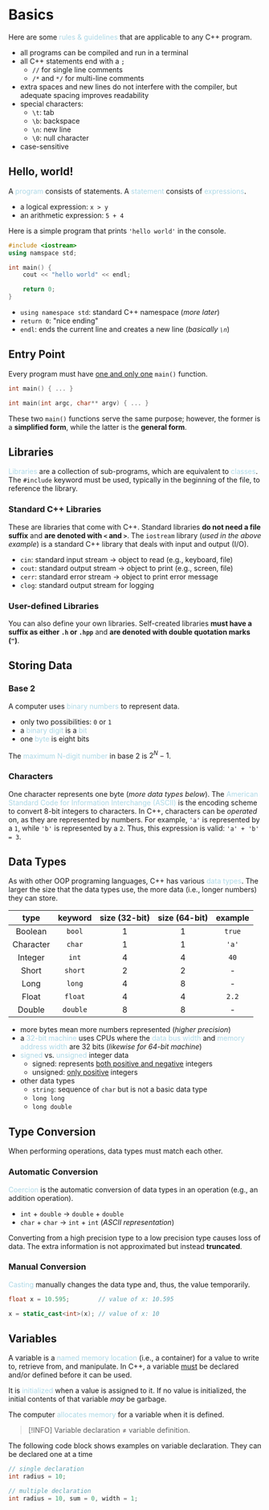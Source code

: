 # Basics
Here are some <span style = "color:lightblue">rules & guidelines</span> that are applicable to any C++ program.
- all programs can be compiled and run in a terminal
- all C++ statements end with a `;`
	- `//` for single line comments
	- `/*` and `*/` for multi-line comments
- extra spaces and new lines do not interfere with the compiler, but adequate spacing improves readability
- special characters:
	- `\t`: tab
	- `\b`: backspace
	- `\n`: new line
	- `\0`: null character
- case-sensitive
## Hello, world!
A <span style = "color:lightblue">program</span> consists of statements. A <span style = "color:lightblue">statement</span> consists of <span style = "color:lightblue">expressions</span>.
- a logical expression: `x > y`
- an arithmetic expression: `5 + 4`

Here is a simple program that prints `'hello world'` in the console.
```C++
#include <iostream>
using namspace std;

int main() {
	cout << "hello world" << endl;

	return 0;
}
```
- `using namespace std`: standard C++ namespace (*more later*)
- `return 0`: "nice ending"
- `endl`: ends the current line and creates a new line (*basically `\n`*)

## Entry Point
Every program must have <u>one and only one</u> `main()` function.
```C++
int main() { ... }
```
```C++
int main(int argc, char** argv) { ... }
```
These two `main()` functions serve the same purpose; however, the former is a **simplified form**, while the latter is the **general form**.

## Libraries
<span style = "color:lightblue">Libraries</span> are a collection of sub-programs, which are equivalent to <span style = "color:lightblue">classes</span>. The `#include` keyword must be used, typically in the beginning of the file, to reference the library.

### Standard C++ Libraries
These are libraries that come with C++. Standard libraries **do not need a file suffix** and **are denoted with `<` and `>`**. The `iostream` library (*used in the above example*) is a standard C++ library that deals with input and output (I/O).
- `cin`: standard input stream → object to read (e.g., keyboard, file)
- `cout`: standard output stream → object to print (e.g., screen, file)
- `cerr`: standard error stream → object to print error message
- `clog`: standard output stream for logging

### User-defined Libraries
You can also define your own libraries. Self-created libraries **must have a suffix as either `.h` or `.hpp`** and **are denoted with double quotation marks (`"`)**.

## Storing Data
### Base 2
A computer uses <span style = "color:lightblue">binary numbers</span> to represent data.
- only two possibilities: `0` or `1`
- a <span style = "color:lightblue">binary digit</span> is a <span style = "color:lightblue">bit</span>
- one <span style = "color:lightblue">byte</span> is eight bits

The <span style = "color:lightblue">maximum N-digit number</span> in base 2 is $2^{N} - 1$.

### Characters
One character represents one byte (*more data types below*). The <span style = "color:lightblue">American Standard Code for Information Interchange (ASCII)</span> is the encoding scheme to convert 8-bit integers to characters. In C++, characters can be *operated* on, as they are represented by numbers. For example, `'a'` is represented by a `1`, while `'b'` is represented by a `2`. Thus, this expression is valid: `'a' + 'b' = 3`.

## Data Types
As with other OOP programing languages, C++ has various <span style = "color:lightblue">data types</span>. The larger the size that the data types use, the more data (i.e., longer numbers) they can store.

| **type**  | **keyword** | **size (32-bit)** | **size (64-bit)** | **example** |
|:---------:|:-----------:|:-----------------:|:-----------------:|:-----------:|
|  Boolean  |   `bool`    |         1         |         1         |   `true`    |
| Character |   `char`    |         1         |         1         |    `'a'`    |
|  Integer  |    `int`    |         4         |         4         |    `40`     |
|   Short   |   `short`   |         2         |         2         |      -      |
|   Long    |   `long`    |         4         |         8         |      -      |
|   Float   |   `float`   |         4         |         4         |    `2.2`    |
|  Double   |  `double`   |         8         |         8         |      -      | 

- more bytes mean more numbers represented (*higher precision*)
- a <span style = "color:lightblue">32-bit machine</span> uses CPUs where the <span style = "color:lightblue">data bus width</span> and <span style = "color:lightblue">memory address width</span> are 32 bits (*likewise for 64-bit machine*)
- <span style = "color:lightblue">signed</span> vs. <span style = "color:lightblue">unsigned</span> integer data
	- signed: represents <u>both positive and negative</u> integers
	- unsigned: <u>only positive</u> integers
- other data types
	- `string`: sequence of `char` but is not a basic data type
	- `long long`
	- `long double`

## Type Conversion
When performing operations, data types must match each other.

### Automatic Conversion
<span style = "color:lightblue">Coercion</span> is the automatic conversion of data types in an operation (e.g., an addition operation).
- `int` + `double` → `double` + `double`
- `char` + `char` → `int` + `int` (*ASCII representation*)

Converting from a high precision type to a low precision type causes loss of data. The extra information is not approximated but instead **truncated**.

### Manual Conversion
<span style = "color:lightblue">Casting</span> manually changes the data type and, thus, the value temporarily.
```C++
float x = 10.595;        // value of x: 10.595

x = static_cast<int>(x); // value of x: 10
```

## Variables
A variable is a <span style = "color:lightblue">named memory location</span> (i.e., a container) for a value to write to, retrieve from, and manipulate. In C++, a variable <u>must</u> be declared and/or defined before it can be used.

It is <span style = "color:lightblue">initialized</span> when a value is assigned to it. If no value is initialized, the initial contents of that variable *may* be garbage.

The computer <span style = "color:lightblue">allocates memory</span> for a variable when it is defined.
> [!INFO]
> Variable declaration ≠ variable definition.

The following code block shows examples on variable declaration. They can be declared one at a time

```C++
// single declaration
int radius = 10;

// multiple declaration
int radius = 10, sum = 0, width = 1;

```
